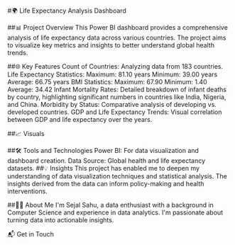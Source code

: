 #🌍 Life Expectancy Analysis Dashboard



##📊 Project Overview
This Power BI dashboard provides a comprehensive analysis of life expectancy data across various countries. The project aims to visualize key metrics and insights to better understand global health trends.

##🌐 Key Features
Count of Countries: Analyzing data from 183 countries.
Life Expectancy Statistics:
Maximum: 81.10 years
Minimum: 39.00 years
Average: 66.75 years
BMI Statistics:
Maximum: 67.90
Minimum: 1.40
Average: 34.42
Infant Mortality Rates: Detailed breakdown of infant deaths by country, highlighting significant numbers in countries like India, Nigeria, and China.
Morbidity by Status: Comparative analysis of developing vs. developed countries.
GDP and Life Expectancy Trends: Visual correlation between GDP and life expectancy over the years.

##📈 Visuals

##🛠 Tools and Technologies
Power BI: For data visualization and dashboard creation.
Data Source: Global health and life expectancy datasets.
##💡 Insights
This project has enabled me to deepen my understanding of data visualization techniques and statistical analysis. The insights derived from the data can inform policy-making and health interventions.

##👩‍💻 About Me
I'm Sejal Sahu, a data enthusiast with a background in Computer Science and experience in data analytics. I'm passionate about turning data into actionable insights.

📬 Get in Touch
